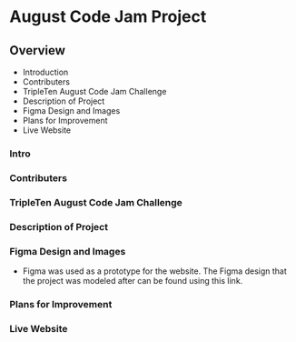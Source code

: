 # August Code Jam Project

## Overview

* Introduction
* Contributers
* TripleTen August Code Jam Challenge
* Description of Project
* Figma Design and Images
* Plans for Improvement
* Live Website


### Intro

### Contributers

### TripleTen August Code Jam Challenge


### Description of Project


### Figma Design and Images

* Figma was used as a prototype for the website. The Figma design that the project was modeled after can be found using this link.


### Plans for Improvement

### Live Website
